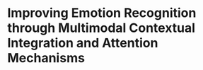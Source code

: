 <h1>Improving Emotion Recognition through Multimodal Contextual Integration and Attention Mechanisms</h1>
